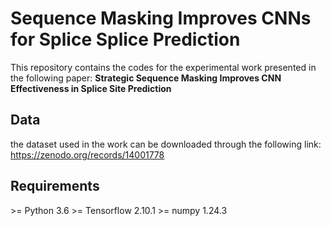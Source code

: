 # Sequence Masking Improves CNNs for Splice Splice Prediction

This repository contains the codes for the experimental work presented in the following paper:
**Strategic Sequence Masking Improves CNN Effectiveness in Splice Site Prediction**

## Data

the dataset used in the work can be downloaded through the following link:
https://zenodo.org/records/14001778

## Requirements

\>= Python 3.6
\>= Tensorflow 2.10.1
\>= numpy 1.24.3
